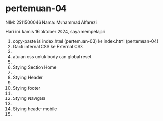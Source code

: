 # pertemuan-04

 NIM: 2511500046
 Nama: Muhammad Alfarezi

 Hari ini. kamis 16 oktober 2024, saya mempelajari
 <ol>
 <li> copy-paste isi index.html (pertemuan-03) ke index.html (pertemuan-04) </li>
 <li> Ganti internal CSS ke External CSS <li>
 <li> aturan css untuk body dan global reset <li>
 <li> Styling Section Home <li>
 <li> Styling Header <li>
 <li> Styling footer <li>
 <li> Styling Navigasi <li>
 <li> Styling header mobile <li>
 <ol>